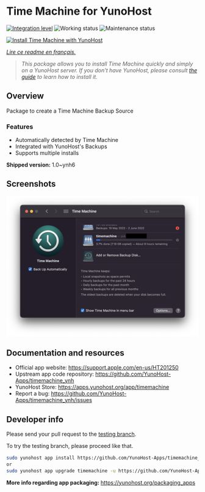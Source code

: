 <!--
N.B.: This README was automatically generated by https://github.com/YunoHost/apps/tree/master/tools/README-generator
It shall NOT be edited by hand.
-->

# Time Machine for YunoHost

[![Integration level](https://dash.yunohost.org/integration/timemachine.svg)](https://dash.yunohost.org/appci/app/timemachine) ![Working status](https://ci-apps.yunohost.org/ci/badges/timemachine.status.svg) ![Maintenance status](https://ci-apps.yunohost.org/ci/badges/timemachine.maintain.svg)

[![Install Time Machine with YunoHost](https://install-app.yunohost.org/install-with-yunohost.svg)](https://install-app.yunohost.org/?app=timemachine)

*[Lire ce readme en français.](./README_fr.md)*

> *This package allows you to install Time Machine quickly and simply on a YunoHost server.
If you don't have YunoHost, please consult [the guide](https://yunohost.org/#/install) to learn how to install it.*

## Overview

Package to create a Time Machine Backup Source

### Features

- Automatically detected by Time Machine
- Integrated with YunoHost's Backups
- Supports multiple installs

**Shipped version:** 1.0~ynh6

## Screenshots

![Screenshot of Time Machine](./doc/screenshots/example.jpg)

## Documentation and resources

* Official app website: <https://support.apple.com/en-us/HT201250>
* Upstream app code repository: <https://github.com/YunoHost-Apps/timemachine_ynh>
* YunoHost Store: <https://apps.yunohost.org/app/timemachine>
* Report a bug: <https://github.com/YunoHost-Apps/timemachine_ynh/issues>

## Developer info

Please send your pull request to the [testing branch](https://github.com/YunoHost-Apps/timemachine_ynh/tree/testing).

To try the testing branch, please proceed like that.

``` bash
sudo yunohost app install https://github.com/YunoHost-Apps/timemachine_ynh/tree/testing --debug
or
sudo yunohost app upgrade timemachine -u https://github.com/YunoHost-Apps/timemachine_ynh/tree/testing --debug
```

**More info regarding app packaging:** <https://yunohost.org/packaging_apps>
